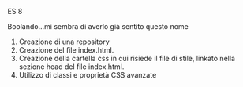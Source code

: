 ES 8

Boolando...mi sembra di averlo già sentito questo nome

1. Creazione di una repository
2. Creazione del file index.html.
3. Creazione della cartella css in cui risiede il file di stile, linkato nella sezione head del file index.html.
4. Utilizzo di classi e proprietà CSS avanzate
